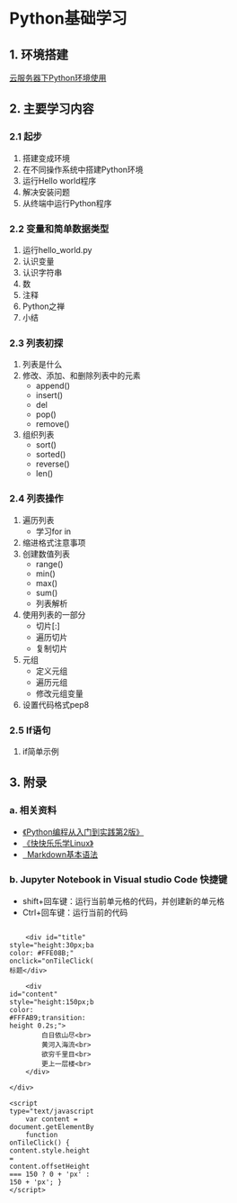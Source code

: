 <!-- 专门来进行代码格式化的文件，不重要 -->
<!-- github的markdown无法识别style标签 -->
<!--
    TODO:
    1.给README.me页面制作目录
    2.页面做重定向，让每次页面开始的位置是学习内容进行的位置
    3.加其他效果，待定
 -->
<!-- 不行，style还是没法被Github识别 -->
<!-- <style>
    .loading {
        background-color: yellow;
    }
</style> -->
<!-- 使用JavaScript重定向页面 -->
<!-- <script>
    window.onload = function () {
        setInterval("redirect();", 3000);
    }
    function redirect() {
        window.location.href = "index.html"
    }
</script> -->

<body>
    <h1>
        Python基础学习
    </h1>
    <h2>
        1. 环境搭建
    </h2>
    <a href="https://jhzxy4odk0.feishu.cn/wiki/wikcnO5QRv6AgqxG9w1n8oDpM3b" alt="Python云服务器环境">云服务器下Python环境使用</a>
    <h2>
        2. 主要学习内容
    </h2>
    <h3>
        2.1 起步
    </h3>
    <ol>
        <li>搭建变成环境</li>
        <li>在不同操作系统中搭建Python环境</li>
        <li>运行Hello world程序</li>
        <li>解决安装问题</li>
        <li>从终端中运行Python程序</li>
    </ol>
    <h3>
        2.2 变量和简单数据类型
    </h3>
    <ol>
        <li>运行hello_world.py</li>
        <li>认识变量</li>
        <li>认识字符串</li>
        <li>数</li>
        <li>注释</li>
        <li>Python之禅</li>
        <li>小结</li>
    </ol>
    <!-- 对于Markdown文件，如果用HTML语法来写的话，中间不能断 -->
    <h3>
        2.3 列表初探
    </h3>
    <ol>
        <li>列表是什么</li>
        <li>修改、添加、和删除列表中的元素
            <ul>
                <li>append()</li>
                <li>insert()</li>
                <li>del</li>
                <li>pop()</li>
                <li>remove()</li>
            </ul>
        </li>
        <li>组织列表
            <ul>
                <li>sort()</li>
                <li>sorted()</li>
                <li>reverse()</li>
                <li>len()</li>
            </ul>
        </li>
    </ol>
    <h3>
        2.4 列表操作
    </h3>
    <ol>
        <li>遍历列表
            <ul>
                <li>学习for in</li>
            </ul>
        </li>
        <li>缩进格式注意事项</li>
        <li>创建数值列表
            <ul>
                <li>range()</li>
                <li>min()</li>
                <li>max()</li>
                <li>sum()</li>
                <li>列表解析</li>
            </ul>
        </li>
        <li>使用列表的一部分
            <ul>
                <li>切片[:]</li>
                <li>遍历切片</li>
                <li>复制切片</li>
            </ul>
        </li>
        <li>元组
            <ul>
                <li>定义元组</li>
                <li>遍历元组</li>
                <li>修改元组变量</li>
            </ul>
        </li>
        <li>设置代码格式pep8</li>
    </ol>
    <h3>
        2.5 If语句
    </h3>
    <ol>
        <li>if简单示例</li>
    </ol>
    <!--
            这个是分界线，上面的是学习内容，下面的是相关资料
         -->
    <h2>
        3. 附录
    </h2>
    <h3>
        a. 相关资料
    </h3>
    <ul>
        <li><a href="https://jhzxy4odk0.feishu.cn/wiki/wikcnE1N2WdiLmx2wEsxq7MNXPh">《Python编程从入门到实践第2版》</a></li>
        <li><a href="https://jhzxy4odk0.feishu.cn/wiki/wikcnGiv1aZCqwMTNsdjnN5iqoe">《快快乐乐学Linux》</a></li>
        <li><a href="https://markdown.com.cn/basic-syntax/" alt="markdown的基本语法">&nbsp;&nbsp;Markdown基本语法</a></li>
    </ul>
    <h3>
        b. Jupyter Notebook in Visual studio Code 快捷键
    </h3>
    <ul>
        <li>shift+回车键：运行当前单元格的代码，并创建新的单元格</li>
        <li>Ctrl+回车键：运行当前的代码</li>
    </ul>
    <!--
        下面是测试部分
     -->
    <div style="width:150px;overflow: hidden;">

        <div id="title" style="height:30px;background-color: #FFE08B;" onclick="onTileClick()">标题</div>

        <div id="content" style="height:150px;background-color: #FFFAB9;transition: height 0.2s;">
            白日依山尽<br>
            黄河入海流<br>
            欲穷千里目<br>
            更上一层楼<br>
        </div>

    </div>

    <script type="text/javascript">
        var content = document.getElementById("content");
        function onTileClick() { content.style.height = content.offsetHeight === 150 ? 0 + 'px' : 150 + 'px'; }
    </script>
</body>

</html>